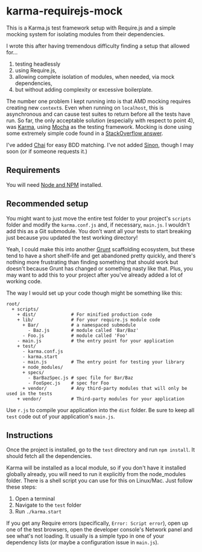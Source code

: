 karma-requirejs-mock
====================

This is a Karma.js test framework setup with Require.js and a simple mocking system for isolating modules from their dependencies. 

I wrote this after having tremendous difficulty finding a setup that allowed for...

 1. testing headlessly
 2. using Require.js,
 3. allowing complete isolation of modules, when needed, via mock dependencies,
 4. but without adding complexity or excessive boilerplate. 

The number one problem I kept running into is that AMD mocking requires creating new `context`s. Even when running on `localhost`, this is asynchronous and can cause test suites to return before all the tests have run. So far, the only acceptable solution (especially with respect to point 4), was [Karma](http://karma-runner.github.io/0.8/index.html), using [Mocha](http://mochajs.org/) as the testing framework. Mocking is done using some extremely simple code found in a [StackOverflow answer](http://stackoverflow.com/questions/11439540/how-can-i-mock-dependencies-for-unit-testing-in-requirejs/11695463#11695463).

I've added [Chai](http://chaijs.com/) for easy BDD matching. I've not added [Sinon](http://sinonjs.org/), though I may soon (or if someone requests it.)

## Requirements

You will need [Node and NPM](http://nodejs.org/) installed. 

## Recommended setup

You might want to just move the entire test folder to your project's `scripts` folder and modify the `karma.conf.js` and, if necessary, `main.js`. I wouldn't add this as a Git submodule. You don't want all your tests to start breaking just because you updated the test working directory!

Yeah, I could make this into another [Grunt](http://gruntjs.com/) scaffolding ecosystem, but these tend to have a short shelf-life and get abandoned pretty quickly, and there's nothing more frustrating than finding something that should work but doesn't because Grunt has changed or something nasty like that. Plus, you may want to add this to your project after you've already added a lot of working code.  

The way I would set up your code though might be something like this:

    root/
      + scripts/
        + dist/             # For minified production code
        + lib/              # For your require.js module code
          + Bar/            # a namespaced submodule
            - Baz.js        # module called 'Bar/Baz'
          - Foo.js          # module called 'Foo'
        - main.js           # the entry point for your application
        + test/
          - karma.conf.js
          - karma.start
          - main.js         # The entry point for testing your library
          + node_modules/
          + specs/
            - BarBazSpec.js # spec file for Bar/Baz
            - FooSpec.js    # spec for Foo
          + vendor/         # Any third-party modules that will only be used in the tests
        + vendor/           # Third-party modules for your application

Use `r.js` to compile your application into the `dist` folder. Be sure to keep all `test` code out of your application's `main.js`.

## Instructions

Once the project is installed, go to the `test` directory and run `npm install`. It should fetch all the dependencies. 

Karma will be installed as a local module, so if you don't have it installed globally already, you will need to run it explicitly from the node\_modules folder. There is a shell script you can use for this on Linux/Mac. Just follow these steps:

 1. Open a terminal
 2. Navigate to the `test` folder
 3. Run `./karma.start`

If you get any Require errors (specifically, `Error: Script error`), open up one of the test browsers, open the developer console's Network panel and see what's not loading. It usually is a simple typo in one of your dependency lists (or maybe a configuration issue in `main.js`).

